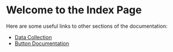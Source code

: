 # Welcome to the Index Page

Here are some useful links to other sections of the documentation:

- [Data Collection](datacollection.md)
- [Button Documentation](button.md)
